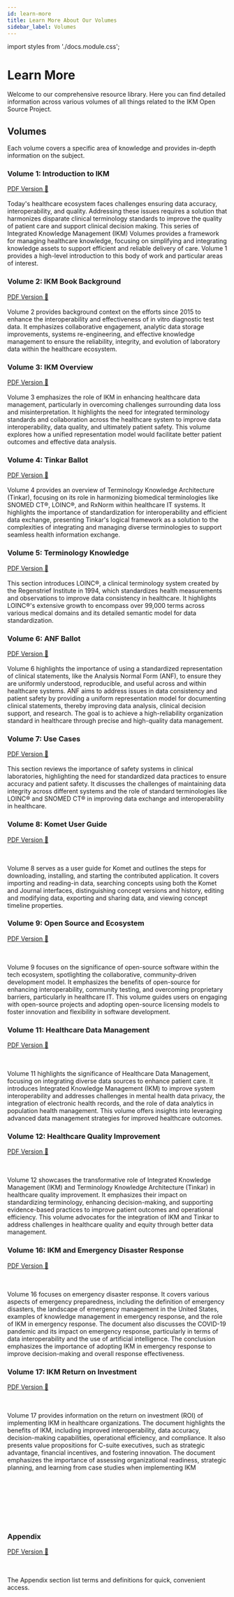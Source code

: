 ```yaml
---
id: learn-more
title: Learn More About Our Volumes
sidebar_label: Volumes
---
```

import styles from './docs.module.css';

# Learn More

Welcome to our comprehensive resource library. Here you can find detailed information across various volumes of all things related to the IKM Open Source Project.

## Volumes

Each volume covers a specific area of knowledge and provides in-depth information on the subject.

### Volume 1: Introduction to IKM
<a href="/Volume-1.pdf" target="_blank" class={styles.pdfLink}> PDF Version 📁 </a>
<br></br>
Today's healthcare ecosystem faces challenges ensuring data accuracy, interoperability, and quality. Addressing these issues requires a solution that harmonizes disparate clinical terminology standards to improve the quality of patient care and support clinical decision making. This series of Integrated Knowledge Management (IKM) Volumes provides a framework for managing healthcare knowledge, focusing on simplifying and integrating knowledge assets to support efficient and reliable delivery of care. Volume 1 provides a high-level introduction to this body of work and particular areas of interest.

<p></p>

### Volume 2: IKM Book Background
<a href="/Volume-2.pdf" target="_blank" class={styles.pdfLink}> PDF Version 📁 </a>
<br></br>
Volume 2 provides background context on the efforts since 2015 to enhance the interoperability and effectiveness of in vitro diagnostic test data. It emphasizes collaborative engagement, analytic data storage improvements, systems re-engineering, and effective knowledge management to ensure the reliability, integrity, and evolution of laboratory data within the healthcare ecosystem.
<p></p>

### Volume 3: IKM Overview
<a href="/Volume-3.pdf" target="_blank" class={styles.pdfLink}> PDF Version 📁 </a>
<br></br>
Volume 3 emphasizes the role of IKM in enhancing healthcare data management, particularly in overcoming challenges surrounding data loss and misinterpretation. It highlights the need for integrated terminology standards and collaboration across the healthcare system to improve data interoperability, data quality, and ultimately patient safety. This volume explores how a unified representation model would facilitate better patient outcomes and effective data analysis.
<p></p>

### Volume 4: Tinkar Ballot
<a href="/Volume-4.pdf" target="_blank" class={styles.pdfLink}> PDF Version 📁 </a>
<br></br>
Volume 4 provides an overview of Terminology Knowledge Architecture (Tinkar), focusing on its role in harmonizing biomedical terminologies like SNOMED CT®, LOINC®, and RxNorm within healthcare IT systems. It highlights the importance of standardization for interoperability and efficient data exchange, presenting Tinkar's logical framework as a solution to the complexities of integrating and managing diverse terminologies to support seamless health information exchange.
<p></p>

### Volume 5: Terminology Knowledge
<a href="/Volume-5.pdf" target="_blank" class={styles.pdfLink}> PDF Version 📁 </a>
<br></br>
This section introduces LOINC®, a clinical terminology system created by the Regenstrief Institute in 1994, which standardizes health measurements and observations to improve data consistency in healthcare. It highlights LOINC®'s extensive growth to encompass over 99,000 terms across various medical domains and its detailed semantic model for data standardization.
<p></p>


### Volume 6: ANF Ballot
<a href="/Volume-6.pdf" target="_blank" class={styles.pdfLink}> PDF Version 📁 </a>
<br></br>
Volume 6 highlights the importance of using a standardized representation of clinical statements, like the Analysis Normal Form (ANF), to ensure they are uniformly understood, reproducible, and useful across and within healthcare systems. ANF aims to address issues in data consistency and patient safety by providing a uniform representation model for documenting clinical statements, thereby improving data analysis, clinical decision support, and research. The goal is to achieve a high-reliability organization standard in healthcare through precise and high-quality data management.
<p></p>

### Volume 7: Use Cases
<a href="/Volume-7.pdf" target="_blank" class={styles.pdfLink}> PDF Version 📁 </a>
<br></br>
This section reviews the importance of safety systems in clinical laboratories, highlighting the need for standardized data practices to ensure accuracy and patient safety. It discusses the challenges of maintaining data integrity across different systems and the role of standard terminologies like LOINC® and SNOMED CT® in improving data exchange and interoperability in healthcare.
<p></p>

### Volume 8: Komet User Guide
<a href="/Volume-8.pdf" target="_blank" class={styles.pdfLink}> PDF Version 📁 </a>

<br></br>
Volume 8 serves as a user guide for Komet and outlines the steps for downloading, installing, and starting the contributed application. It covers importing and reading-in data, searching concepts using both the Komet and Journal interfaces, distinguishing concept versions and history, editing and modifying data, exporting and sharing data, and viewing concept timeline properties.

### Volume 9: Open Source and Ecosystem
<a href="/Volume-9.pdf" target="_blank" class={styles.pdfLink}> PDF Version 📁 </a>

<br></br>
Volume 9 focuses on the significance of open-source software within the tech ecosystem, spotlighting the collaborative, community-driven development model. It emphasizes the benefits of open-source for enhancing interoperability, community testing, and overcoming proprietary barriers, particularly in healthcare IT. This volume guides users on engaging with open-source projects and adopting open-source licensing models to foster innovation and flexibility in software development.

### Volume 11: Healthcare Data Management
<a href="/Volume-11.pdf" target="_blank" class={styles.pdfLink}> PDF Version 📁 </a>

<br></br>
Volume 11 highlights the significance of Healthcare Data Management, focusing on integrating diverse data sources to enhance patient care. It introduces Integrated Knowledge Management (IKM) to improve system interoperability and addresses challenges in mental health data privacy, the integration of electronic health records, and the role of data analytics in population health management. This volume offers insights into leveraging advanced data management strategies for improved healthcare outcomes.

### Volume 12: Healthcare Quality Improvement
<a href="/Volume-12.pdf" target="_blank" class={styles.pdfLink}> PDF Version 📁 </a>

<br></br>
Volume 12 showcases the transformative role of Integrated Knowledge Management (IKM) and Terminology Knowledge Architecture (Tinkar) in healthcare quality improvement. It emphasizes their impact on standardizing terminology, enhancing decision-making, and supporting evidence-based practices to improve patient outcomes and operational efficiency. This volume advocates for the integration of IKM and Tinkar to address challenges in healthcare quality and equity through better data management.

### Volume 16: IKM and Emergency Disaster Response
<a href="/Volume-16.pdf" target="_blank" class={styles.pdfLink}> PDF Version 📁 </a>

<br></br>
 Volume 16 focuses on emergency disaster response. It covers various aspects of emergency preparedness, including the definition of emergency disasters, the landscape of emergency management in the United States, examples of knowledge management in emergency response, and the role of IKM in emergency response. The document also discusses the COVID-19 pandemic and its impact on emergency response, particularly in terms of data interoperability and the use of artificial intelligence. The conclusion emphasizes the importance of adopting IKM in emergency response to improve decision-making and overall response effectiveness.


### Volume 17: IKM Return on Investment
<a href="/Volume-17.pdf" target="_blank" class={styles.pdfLink}> PDF Version 📁 </a>

<br></br>
Volume 17 provides information on the return on investment (ROI) of implementing IKM in healthcare organizations. The document highlights the benefits of IKM, including improved interoperability, data accuracy, decision-making capabilities, operational efficiency, and compliance. It also presents value propositions for C-suite executives, such as strategic advantage, financial incentives, and fostering innovation. The document emphasizes the importance of assessing organizational readiness, strategic planning, and learning from case studies when implementing IKM

<br></br>
<br></br>
<br></br>

### Appendix
<a href="/Appendix.pdf" target="_blank" class={styles.pdfLink}> PDF Version 📁 </a>

<br></br>
The Appendix section list terms and definitions for quick, convenient access.


<!-- add appendix here -->